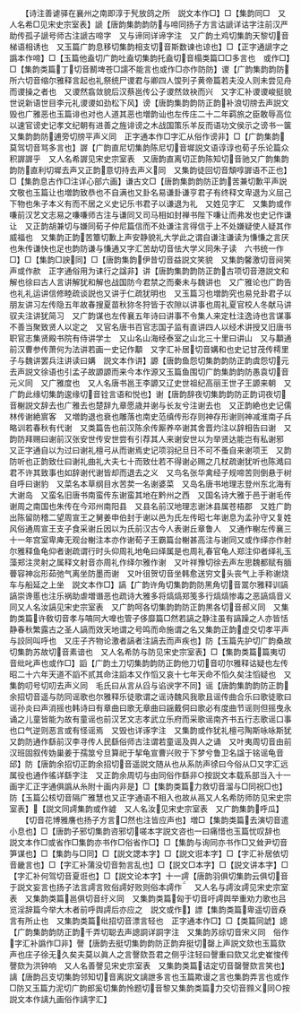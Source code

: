 <!-- { "loadSidebar": true } -->
　　【诗注善谑驿在襄州之南即淳于髠放鸽之所　説文本作□】□【集韵同□　又人名希□见宋史宗室表】謕【唐韵集韵韵防与啼同扬子方言诂謕详诂字注前汉严助传孤子謕号师古注謕古啼字　又与谛同详谛字注　又广韵土鸡切集韵天黎切音梯语相诱也　又玉篇广韵息移切集韵相支切音斯数谏也谅也】□【正字通謕字之譌本作啼】□【玉篇他盍切广韵吐盍切集韵托盍切音榻类篇□□多言也　或作□】□【集韵类篇丁切音鬭埤苍□譳不能言也或作□亦作防防】谡【广韵集韵韵防所六切音缩尔雅释言起也礼祭统尸谡君与卿四人馂列子黄帝篇若夫没人则未尝见舟而谡操之者也　又谡然翕敛貌后汉蔡邕传公子谡然敛袂而兴　又字汇补谡谡峻挺貌世说新语世目李元礼谡谡如劲松下风】谤【唐韵集韵韵防正韵补浪切牓去声説文毁也广雅恶也玉篇诽也对也人道其恶也増韵讪也左传庄二十二年羁旅之臣敢辱高位以速官谤史记孝文纪朝有进善之旌诽谤之木战国策乐羊反而语功文侯示之谤书一箧　又集韵韵防逋旁切牓平声义同　正字通本作□字汇从俗作谤非】□【广韵集韵莫驾切音骂多言也】謘【广韵直尼切集韵陈尼切音墀説文语谆谆也荀子乐论篇众积謘謘乎　又人名希謘见宋史宗室表　又唐韵直离切正韵陈知切音驰又广韵集韵韵防直利切墀去声又正韵意切持去声义同　又集韵徒回切音頽啍謘语不正也】□【集韵息古作□注详心部六画】谦古文□【唐韵集韵韵防正韵苦兼切歉平声説文敬也玉篇让也増韵致恭也不自满也又卦名易谦卦谦亨君子有终释文卑退为义屈己下物也朱子本义有而不居之义史记乐书君子以谦退为礼　又姓见字汇　又集韵或作嗛前汉艺文志易之嗛嗛师古注与谦同又司马相如封禅书陛下嗛让而弗发也史记作谦让　又正韵胡兼切与嫌同荀子仲尼篇信而不处谦注言得信于上不处嫌疑使人疑其作威福也　又集韵正韵苦簟切歉上声安静貌礼大学此之谓自谦注谦读为慊慊之言厌也朱传谦快也足也韵防谦与慊通又字汇苦劫切音怯大学义同朱子读　六书统一作□】□【集韵□詇同】□【唐韵集韵伊昔切音益説文笑貌　又集韵馨激切音阋笑声或作赥　正字通俗用为诔行之諡非】讲【唐韵集韵韵防正韵古项切音港説文和解也徐曰古人言讲解犹和解也战国防今君禁之而秦未与魏讲也　又广雅论也广韵告也礼礼运讲信修睦疏谈説也又讲于仁疏犹明也　又玉篇习也増韵究也易兑卦君子以朋友讲习左传隐五年故春搜夏苗秋狝冬狩皆于农隙以讲事也周礼夏官校人冬献马讲驭夫注讲犹简习　又广韵谋也左传襄五年诗曰讲事不令集人来定杜注逸诗也言谋事不善当聚致贤人以定之　又官名唐书百官志国子监有直讲四人以经术讲授又旧唐书职官志集贤殿书院有侍讲学士　又山名山海经泰室之山北三十里曰讲山　又与顜通前汉曹参传萧何为法讲若画一史记作顜　又字汇补居切音媾和也史记甘茂传樗里子与魏讲罢兵注讲读曰媾　説文本作讲】謜【唐韵鱼怨切集韵韵防正韵虞怨切元去声説文徐语也引孟子故謜謜而来今本作源又玉篇鱼围切广韵集韵韵防愚袁切音元义同　又广雅度也　又人名唐书邕王李謜又辽史世祖纪高丽王世子王謜来朝　又广韵此缘切集韵逡缘切音铨言语和悦也】谢【唐韵辞夜切集韵韵防正韵词夜切音榭説文辞去也广雅去也楚辞九章愿歳并谢与长友兮注谢去也　又正韵絶也史记儒林传谢絶賔客　又増韵退也衰也雕落也南史范缜传形存则神存形谢则神减淮南子兵略训若春秋有代谢　又类篇告也前汉陈余传厮养卒谢其舍晋灼注以辞相告曰谢　又韵防拜赐曰谢前汉张安世传安世尝有引荐其人来谢安世以为举贤达能岂有私谢邪　又正字通自以为过曰谢礼檀弓从而谢焉史记项羽纪旦日不可不蚤自来谢项王　又韵防听也正韵致仕曰谢礼曲礼大夫七十而致仕若不得谢必赐之几杖疏谢犹听也陈澔曰君不许其致事也如辞谢代谢皆却而退去之义　又鸟名张华禽经子规啼苦则倒悬于树自呼曰谢豹　又菜名本草纲目水苦荬一名谢婆菜　又岛名唐书地理志登州东北海有大谢岛　又蛮名旧唐书南蛮传东谢蛮其地在黔州之西　又国名诗大雅于邑于谢毛传谢周之南国也朱传在今邓州南阳县　又县名前汉地理志谢沐县属苍梧郡　又姓广韵出陈留防稽二望周宣王之舅姜申伯封于谢以邑为氏左传昭七年谢息为孟孙守又复姓风俗通周宣王支子食采谢丘因以为氏前汉古今人表谢丘章鲁人　又通作榭左传襄三十一年宫室卑庳无观台榭注本亦作谢荀子王霸篇台榭甚高注与谢同又或作绎亦作射尔雅释鱼龟仰者谢疏谓行时头仰周礼地龟曰绎属是也周礼春官龟人郑注仰者绎礼玉藻郑注灵射之属释文射音亦周礼作绎尔雅作谢　又叶祥豫切徐去声左思魏都赋有腼瞢容神惢形茹弛气离坐防墨而谢　又叶徂贺切音坐韩愈送穷文头丧气上手称谢烧车与船延之上坐　説文本作□】謞【广韵许角切集韵韵防黑角切音翯尔雅释训謞謞崇谗慝也注乐祸助虐増谮恶也疏诗大雅多将熇熇郑笺多行熇熇惨毒之恶謞熇音义同又人名汝謞见宋史宗室表　又广韵呵各切集韵韵防正韵黒各切音郝义同　又集韵类篇许敎切音孝与嗃同大嘷也管子侈靡篇□然若謞之静注虽有謞躁之人亦皆恬静春秋繁露古之圣人謞而效天地谓之号鸣而命施谓之名又集韵正韵虚交切孝平声与詨同叫呼也　又庄子齐物论激者謞者注謞去而声疾也】防【玉篇先护切广韵桑故切集韵苏故切音素谙也　又人名希防与防见宋史宗室表】□【集韵类篇篇夷切音纰叱声也或作□】謟【广韵土刀切集韵韵防正韵他刀切音叨尔雅释诂疑也左传昭二十六年天道不謟不贰其命注謟本又作慆又哀十七年天命不慆久矣注慆疑也　又集韵叨号切叨去声义同　毛氏曰从言从舀与谄谀字不同】谣【唐韵集韵韵防正韵余招切音遥与防同谣歌也尔雅释乐徒歌谓之谣诗魏风我歌且谣传曲合乐曰歌徒歌曰谣孙炎曰声消摇也韩诗曰有章曲曰歌无章曲曰謡戴侗曰歌必有度曲节谣则但摇曳永诵之儿童皆能为故有童谣也前汉艺文志孝武立乐府而采歌谣南齐书五行志歌谣口事也口气逆则恶言或有怪谣焉　又毁也详诼字注　又集韵或作犹礼檀弓陶斯咏咏斯犹　又韵防通作繇前汉李寻传人民繇俗师古注谓若童谣及舆人之诵　又叶夷周切音由前汉班固叙传妫巢姜于孺筮兮旦算祀于挈龟宣曹兴败于下梦兮鲁卫名諡于铭谣龟音邱】防【唐韵余招切正韵余招切音遥説文随从也从系防声徐曰今俗从□又字汇远属役也通作徭详繇字注　又正韵余周切与由同俗作繇非○按説文本载系部当入十一画字汇正字通俱譌从糸附十画内非是】□【集韵类篇力救切音溜与□同祝□也】防【玉篇公核切音隔广雅慧也又正字通语不相入也故从鬲又人名希防师防见宋史宗室表】【説文同謣集韵或作譃　又人名汝见宋史宗室表　又广韵集韵呼瓜】
　　【切音花博雅譍也扬子方言□然也注皆应声也】増□【集韵类篇去演切音遣小息也】□【唐韵子邪切集韵咨邪切嗟本字説文咨也一曰痛惜也玉篇忧叹辞也　説文本作□或省作□集韵亦书作□俗省作□】□【集韵与询同亦书作□又耸尹切音笋谋也】□【集韵与□同】□【説文諰本字】□【説文诳本字】□【字汇补居依切音畿言也】□【字汇补蒲没切音勃言乱也】□【説文□本字】□【説文讲本字】□【字汇补何驾切音夏诳也】□【説文论本字】十一謣【唐韵羽俱切集韵云俱切音于説文妄言也扬子法言謣言败俗謣好败则俗本謣作　又人名与謣汝謣见宋史宗室表　又集韵类篇邕俱切音纡义同　又集韵类篇匈于切音吁謣舆举重劝力歌也吕览淫辞篇今举大木者前呼舆謣后亦应之　説文或作】謤【集韵类篇卑遥切音猋言有所止也　又集韵类篇纰招切音漂言轻也　正字通本作□】□【类篇同諕】謥【广韵集韵韵防正韵千弄切聪去声謥詷详詷字注　又集韵苏综切音宋义同　俗作字汇补譌作□非】謦【唐韵去挺切集韵韵防正韵弃挺切罄上声説文欬也玉篇欬声也庄子徐无久矣夫莫以眞人之言謦欬吾君之侧乎注轻曰謦重曰欬又北史崔悛传謦欬为洪钟响　又人名善謦见宋史宗室表　又集韵类篇诘定切音罄謦欬言笑也】謧【唐韵吕支切集韵邻知切音离説文謧詍多言也玉篇欺谩之言也集韵弄言也或作□防又玉篇力泥切广韵郎奚切集韵怜题切音黎又集韵类篇力交切音顟义同○按説文本作謧九画俗作謧字汇】
